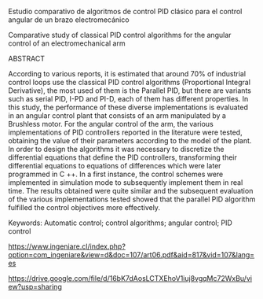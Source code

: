 Estudio comparativo de algoritmos de control PID clásico para el control angular de un brazo electromecánico

Comparative study of classical PID control algorithms for the angular control of an electromechanical arm

ABSTRACT

According to various reports, it is estimated that around 70% of industrial control loops use the classical PID control algorithms (Proportional Integral Derivative), the most used of them is the Parallel PID, but there are variants such as serial PID, I-PD and PI-D, each of them has different properties. In this study, the performance of these diverse implementations is evaluated in an angular control plant that consists of an arm manipulated by a Brushless motor. For the angular control of the arm, the various implementations of PID controllers reported in the literature were tested, obtaining the value of their parameters according to the model of the plant. In order to design the algorithms it was necessary to discretize the differential equations that define the PID controllers, transforming their differential equations to equations of differences which were later programmed in C ++. In a first instance, the control schemes were implemented in simulation mode to subsequently implement them in real time. The results obtained were quite similar and the subsequent evaluation of the various implementations tested showed that the parallel PID algorithm fulfilled the control objectives more effectively.

Keywords: Automatic control; control algorithms; angular control; PID control
 
 
https://www.ingeniare.cl/index.php?option=com_ingeniare&view=d&doc=107/art06.pdf&aid=817&vid=107&lang=es


https://drive.google.com/file/d/16bK7dAosLCTXEhoV1iuj8vgqMc72WxBu/view?usp=sharing

